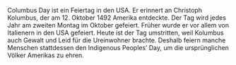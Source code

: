 Columbus Day ist ein Feiertag in den USA. Er erinnert an Christoph Kolumbus, der am 12. Oktober 1492 Amerika entdeckte. Der Tag wird jedes Jahr am zweiten Montag im Oktober gefeiert.
Früher wurde er vor allem von Italienern in den USA gefeiert. Heute ist der Tag umstritten, weil Kolumbus auch Gewalt und Leid für die Ureinwohner brachte. Deshalb feiern manche Menschen stattdessen den Indigenous Peoples’ Day, um die ursprünglichen Völker Amerikas zu ehren.

